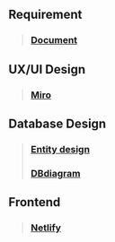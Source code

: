 ## Requirement
> ### [Document](https://docs.google.com/document/d/1CzzN3rxu2WrjUnmsy5Gb_xDjad-olCjYAduguK8LDck/edit)

## UX/UI Design 
> ### [Miro](https://miro.com/app/board/o9J_l1u8niw=/)

## Database Design 
> ### [Entity design](https://lucid.app/lucidchart/invitations/accept/inv_a3c4d6e9-1bb6-47e7-a251-37f1279dc671?viewport_loc=-10%2C-10%2C1707%2C779%2C0_0)
> ### [DBdiagram](https://dbdiagram.io/embed/6124ff4a6dc2bb6073b94e21)

## Frontend
> ### [Netlify](https://int222-front-end.netlify.app/)
